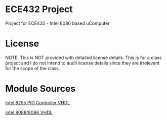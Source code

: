 # ECE432 Project
Project for ECE432 - Intel 8086 based uComputer

# License
NOTE: This is NOT provided with detailed license details. This is for a class project and I do not intend to audit license details since they are irrelevant for the scope of the class.

# Module Sources

[Intel 8255 PIO Controller VHDL](http://www.cpcwiki.eu/index.php/VHDL_implementation_of_the_8255_PIO)

[Intel 8088/8086 VHDL](http://www.ht-lab.com/cpu86.htm)
